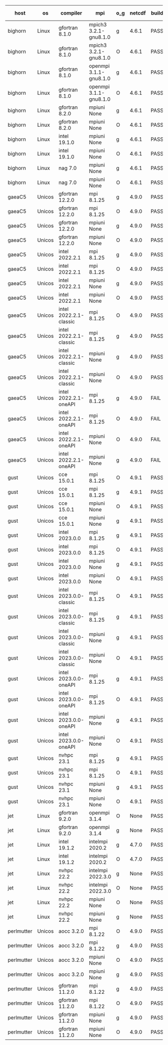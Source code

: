 

| host     | os       | compiler                              | mpi                      | o_g        | netcdf        | build       | u_pass          | u_fail          | s_pass            | s_fail            | e_pass             | e_fail             | nuopc_pass       | nuopc_fail       | artifacts link          |
|----------|----------|---------------------------------------|--------------------------|------------|---------------|-------------|-----------------|-----------------|-------------------|-------------------|--------------------|--------------------|------------------|------------------|-------------------------|
| bighorn | Linux | gfortran 8.1.0 | mpich3 3.2.1-gnu8.1.0  | g | 4.6.1  | PASS | 13918 | 0 | 49 | 0 | 80 | 0 | 52 | 0 | <a href="https://github.com/esmf-org/esmf-test-artifacts/tree/1b340de2f43ef27a8b941e9b06c3b0afd98c5cc4/fix_profile_summary_at_scale/gfortran/8.1.0/g/mpich3/3.2.1-gnu8.1.0" target="_blank">1b340de</a> | 
| bighorn | Linux | gfortran 8.1.0 | mpich3 3.2.1-gnu8.1.0  | O | 4.6.1  | PASS | 13918 | 0 | 49 | 0 | 80 | 0 | 52 | 0 | <a href="https://github.com/esmf-org/esmf-test-artifacts/tree/6fe615b10f6c7f3115255432971533aa7af2ad74/fix_profile_summary_at_scale/gfortran/8.1.0/O/mpich3/3.2.1-gnu8.1.0" target="_blank">6fe615b</a> | 
| bighorn | Linux | gfortran 8.1.0 | openmpi 3.1.1-gnu8.1.0  | g | 4.6.1  | PASS | 13918 | 0 | 49 | 0 | 80 | 0 | 52 | 0 | <a href="https://github.com/esmf-org/esmf-test-artifacts/tree/b77ac02faca7e19b50eadd3abaeae00c64c32027/fix_profile_summary_at_scale/gfortran/8.1.0/g/openmpi/3.1.1-gnu8.1.0" target="_blank">b77ac02</a> | 
| bighorn | Linux | gfortran 8.1.0 | openmpi 3.1.1-gnu8.1.0  | O | 4.6.1  | PASS | 13918 | 0 | 49 | 0 | 80 | 0 | 52 | 0 | <a href="https://github.com/esmf-org/esmf-test-artifacts/tree/1c99a776c172fe98dea5860b23c29d05ca2a7fe9/fix_profile_summary_at_scale/gfortran/8.1.0/O/openmpi/3.1.1-gnu8.1.0" target="_blank">1c99a77</a> | 
| bighorn | Linux | gfortran 8.2.0 | mpiuni None  | g | 4.6.1  | PASS | 12338 | 0 | 8 | 0 | 43 | 0 | None | None | <a href="https://github.com/esmf-org/esmf-test-artifacts/tree/55e2258024d47fdc4f72b367cb7a054d76caff33/fix_profile_summary_at_scale/gfortran/8.2.0/g/mpiuni/None" target="_blank">55e2258</a> | 
| bighorn | Linux | gfortran 8.2.0 | mpiuni None  | O | 4.6.1  | PASS | 12338 | 0 | 8 | 0 | 43 | 0 | None | None | <a href="https://github.com/esmf-org/esmf-test-artifacts/tree/c770e7de588fe3002f443fc4ce25a62635ea4ef5/fix_profile_summary_at_scale/gfortran/8.2.0/O/mpiuni/None" target="_blank">c770e7d</a> | 
| bighorn | Linux | intel 19.1.0 | mpiuni None  | g | 4.6.1  | PASS | 12338 | 0 | 8 | 0 | 43 | 0 | None | None | <a href="https://github.com/esmf-org/esmf-test-artifacts/tree/392757675dfe429786d6ced57fd2acc89b2876ec/fix_profile_summary_at_scale/intel/19.1.0/g/mpiuni/None" target="_blank">3927576</a> | 
| bighorn | Linux | intel 19.1.0 | mpiuni None  | O | 4.6.1  | PASS | 12338 | 0 | 8 | 0 | 43 | 0 | None | None | <a href="https://github.com/esmf-org/esmf-test-artifacts/tree/a12c8977d932d955d1a851934e1be0303006ece0/fix_profile_summary_at_scale/intel/19.1.0/O/mpiuni/None" target="_blank">a12c897</a> | 
| bighorn | Linux | nag 7.0 | mpiuni None  | g | 4.6.1  | PASS | 12338 | 0 | 8 | 0 | 43 | 0 | None | None | <a href="https://github.com/esmf-org/esmf-test-artifacts/tree/d424003ef8f239c6d0f560f6f6c0e2eb6cb9454c/fix_profile_summary_at_scale/nag/7.0/g/mpiuni/None" target="_blank">d424003</a> | 
| bighorn | Linux | nag 7.0 | mpiuni None  | O | 4.6.1  | PASS | 12338 | 0 | 8 | 0 | 43 | 0 | None | None | <a href="https://github.com/esmf-org/esmf-test-artifacts/tree/16963e6c94c1a86f143bc4ab3d0621f691e7625b/fix_profile_summary_at_scale/nag/7.0/O/mpiuni/None" target="_blank">16963e6</a> | 
| gaeaC5 | Unicos | gfortran 12.2.0 | mpi 8.1.25  | g | 4.9.0  | PASS | 13918 | 0 | 49 | 0 | 80 | 0 | 52 | 0 | <a href="https://github.com/esmf-org/esmf-test-artifacts/tree/02cebada91fd00fc5d87ef6c77a6b3ecdcd8afa5/fix_profile_summary_at_scale/gfortran/12.2.0/g/mpi/8.1.25" target="_blank">02cebad</a> | 
| gaeaC5 | Unicos | gfortran 12.2.0 | mpi 8.1.25  | O | 4.9.0  | PASS | 13918 | 0 | 49 | 0 | 80 | 0 | 52 | 0 | <a href="https://github.com/esmf-org/esmf-test-artifacts/tree/55f136cfcefb839654b3d3879b99ee260d30cec0/fix_profile_summary_at_scale/gfortran/12.2.0/O/mpi/8.1.25" target="_blank">55f136c</a> | 
| gaeaC5 | Unicos | gfortran 12.2.0 | mpiuni None  | g | 4.9.0  | PASS | 12338 | 0 | 8 | 0 | 43 | 0 | None | None | <a href="https://github.com/esmf-org/esmf-test-artifacts/tree/120e006aba05e76df632a5bff26fc2d4d299ada5/fix_profile_summary_at_scale/gfortran/12.2.0/g/mpiuni/None" target="_blank">120e006</a> | 
| gaeaC5 | Unicos | gfortran 12.2.0 | mpiuni None  | O | 4.9.0  | PASS | 12338 | 0 | 8 | 0 | 43 | 0 | None | None | <a href="https://github.com/esmf-org/esmf-test-artifacts/tree/a741f5042489655f96ac1233906eb7d1daef2ebe/fix_profile_summary_at_scale/gfortran/12.2.0/O/mpiuni/None" target="_blank">a741f50</a> | 
| gaeaC5 | Unicos | intel 2022.2.1 | mpi 8.1.25  | g | 4.9.0  | PASS | 13918 | 0 | 49 | 0 | 80 | 0 | 52 | 0 | <a href="https://github.com/esmf-org/esmf-test-artifacts/tree/b1675e1f05123218989d832c4b83d57fd2c7ba15/fix_profile_summary_at_scale/intel/2022.2.1/g/mpi/8.1.25" target="_blank">b1675e1</a> | 
| gaeaC5 | Unicos | intel 2022.2.1 | mpi 8.1.25  | O | 4.9.0  | PASS | 13918 | 0 | 49 | 0 | 80 | 0 | 52 | 0 | <a href="https://github.com/esmf-org/esmf-test-artifacts/tree/57767a453c6a2d1e7cdeb2078419b0f3c910472d/fix_profile_summary_at_scale/intel/2022.2.1/O/mpi/8.1.25" target="_blank">57767a4</a> | 
| gaeaC5 | Unicos | intel 2022.2.1 | mpiuni None  | g | 4.9.0  | PASS | 12338 | 0 | 8 | 0 | 43 | 0 | None | None | <a href="https://github.com/esmf-org/esmf-test-artifacts/tree/43dcc82d270fbde9175ecdc1cc2d77318eccfc06/fix_profile_summary_at_scale/intel/2022.2.1/g/mpiuni/None" target="_blank">43dcc82</a> | 
| gaeaC5 | Unicos | intel 2022.2.1 | mpiuni None  | O | 4.9.0  | PASS | 12338 | 0 | 8 | 0 | 43 | 0 | None | None | <a href="https://github.com/esmf-org/esmf-test-artifacts/tree/12ef91ca768a067798c206474fa2517b81f38cc9/fix_profile_summary_at_scale/intel/2022.2.1/O/mpiuni/None" target="_blank">12ef91c</a> | 
| gaeaC5 | Unicos | intel 2022.2.1-classic | mpi 8.1.25  | O | 4.9.0  | PASS | 13918 | 0 | 49 | 0 | 80 | 0 | 52 | 0 | <a href="https://github.com/esmf-org/esmf-test-artifacts/tree/723e907286a8445e7a660753c3748a68c180abab/fix_profile_summary_at_scale/intel/2022.2.1-classic/O/mpi/8.1.25" target="_blank">723e907</a> | 
| gaeaC5 | Unicos | intel 2022.2.1-classic | mpi 8.1.25  | g | 4.9.0  | PASS | 13918 | 0 | 49 | 0 | 80 | 0 | 52 | 0 | <a href="https://github.com/esmf-org/esmf-test-artifacts/tree/fbc2140e5483d733519f9bb04960f4686247f80a/fix_profile_summary_at_scale/intel/2022.2.1-classic/g/mpi/8.1.25" target="_blank">fbc2140</a> | 
| gaeaC5 | Unicos | intel 2022.2.1-classic | mpiuni None  | g | 4.9.0  | PASS | 12338 | 0 | 8 | 0 | 43 | 0 | None | None | <a href="https://github.com/esmf-org/esmf-test-artifacts/tree/720a1e324b2fe029275ee3a922e94675189fd5a4/fix_profile_summary_at_scale/intel/2022.2.1-classic/g/mpiuni/None" target="_blank">720a1e3</a> | 
| gaeaC5 | Unicos | intel 2022.2.1-classic | mpiuni None  | O | 4.9.0  | PASS | 12338 | 0 | 8 | 0 | 43 | 0 | None | None | <a href="https://github.com/esmf-org/esmf-test-artifacts/tree/cc59624e83debf112613aad8049cb1ba58a6ff0e/fix_profile_summary_at_scale/intel/2022.2.1-classic/O/mpiuni/None" target="_blank">cc59624</a> | 
| gaeaC5 | Unicos | intel 2022.2.1-oneAPI | mpi 8.1.25  | g | 4.9.0  | FAIL | None | None | None | None | None | None | None | None | <a href="https://github.com/esmf-org/esmf-test-artifacts/tree/85cdf2d39b49415771f72e07fc24c803b8e0f078/fix_profile_summary_at_scale/intel/2022.2.1-oneAPI/g/mpi/8.1.25" target="_blank">85cdf2d</a> | 
| gaeaC5 | Unicos | intel 2022.2.1-oneAPI | mpi 8.1.25  | O | 4.9.0  | FAIL | None | None | None | None | None | None | None | None | <a href="https://github.com/esmf-org/esmf-test-artifacts/tree/053384076443a207f6e90578c2a9812c86405b9d/fix_profile_summary_at_scale/intel/2022.2.1-oneAPI/O/mpi/8.1.25" target="_blank">0533840</a> | 
| gaeaC5 | Unicos | intel 2022.2.1-oneAPI | mpiuni None  | O | 4.9.0  | FAIL | None | None | None | None | None | None | None | None | <a href="https://github.com/esmf-org/esmf-test-artifacts/tree/9849c225e7aae067e2a9f54fcd2ad625dd2c9fac/fix_profile_summary_at_scale/intel/2022.2.1-oneAPI/O/mpiuni/None" target="_blank">9849c22</a> | 
| gaeaC5 | Unicos | intel 2022.2.1-oneAPI | mpiuni None  | g | 4.9.0  | FAIL | None | None | None | None | None | None | None | None | <a href="https://github.com/esmf-org/esmf-test-artifacts/tree/05f0b360d8b30ebede1edce77c9a36f084351e89/fix_profile_summary_at_scale/intel/2022.2.1-oneAPI/g/mpiuni/None" target="_blank">05f0b36</a> | 
| gust | Unicos | cce 15.0.1 | mpi 8.1.25  | O | 4.9.1  | PASS | 13841 | 77 | 49 | 0 | 80 | 0 | 51 | 1 | <a href="https://github.com/esmf-org/esmf-test-artifacts/tree/2af826cfe883a3abea6d828ef979a4da05f02e32/fix_profile_summary_at_scale/cce/15.0.1/O/mpi/8.1.25" target="_blank">2af826c</a> | 
| gust | Unicos | cce 15.0.1 | mpi 8.1.25  | g | 4.9.1  | PASS | 13842 | 76 | 49 | 0 | 80 | 0 | 51 | 1 | <a href="https://github.com/esmf-org/esmf-test-artifacts/tree/3c75ca8074de17813c9ab5be7dec329a5bf8d9d1/fix_profile_summary_at_scale/cce/15.0.1/g/mpi/8.1.25" target="_blank">3c75ca8</a> | 
| gust | Unicos | cce 15.0.1 | mpiuni None  | O | 4.9.1  | PASS | 12261 | 77 | 8 | 0 | 43 | 0 | None | None | <a href="https://github.com/esmf-org/esmf-test-artifacts/tree/f2d65868136e7ce402283acf4b920ebbfb8eb0e1/fix_profile_summary_at_scale/cce/15.0.1/O/mpiuni/None" target="_blank">f2d6586</a> | 
| gust | Unicos | cce 15.0.1 | mpiuni None  | g | 4.9.1  | PASS | 12262 | 76 | 8 | 0 | 43 | 0 | None | None | <a href="https://github.com/esmf-org/esmf-test-artifacts/tree/bfea1f6c059d9f597db085c4caee8a754fa7ff81/fix_profile_summary_at_scale/cce/15.0.1/g/mpiuni/None" target="_blank">bfea1f6</a> | 
| gust | Unicos | intel 2023.0.0 | mpi 8.1.25  | g | 4.9.1  | PASS | 13918 | 0 | 49 | 0 | 80 | 0 | 52 | 0 | <a href="https://github.com/esmf-org/esmf-test-artifacts/tree/7e1f64d3afe4510bf4a928975344ebbde88afa5e/fix_profile_summary_at_scale/intel/2023.0.0/g/mpi/8.1.25" target="_blank">7e1f64d</a> | 
| gust | Unicos | intel 2023.0.0 | mpi 8.1.25  | O | 4.9.1  | PASS | 13918 | 0 | 49 | 0 | 80 | 0 | 52 | 0 | <a href="https://github.com/esmf-org/esmf-test-artifacts/tree/e84727f43995de493503a41537bc549076519ae1/fix_profile_summary_at_scale/intel/2023.0.0/O/mpi/8.1.25" target="_blank">e84727f</a> | 
| gust | Unicos | intel 2023.0.0 | mpiuni None  | g | 4.9.1  | PASS | 12338 | 0 | 8 | 0 | 43 | 0 | None | None | <a href="https://github.com/esmf-org/esmf-test-artifacts/tree/bc97b338c7c0e3ca2317209f2fd60870d65ef789/fix_profile_summary_at_scale/intel/2023.0.0/g/mpiuni/None" target="_blank">bc97b33</a> | 
| gust | Unicos | intel 2023.0.0 | mpiuni None  | O | 4.9.1  | PASS | 12338 | 0 | 8 | 0 | 43 | 0 | None | None | <a href="https://github.com/esmf-org/esmf-test-artifacts/tree/bfb2c34f71a062633c2f6f3f772421d639317439/fix_profile_summary_at_scale/intel/2023.0.0/O/mpiuni/None" target="_blank">bfb2c34</a> | 
| gust | Unicos | intel 2023.0.0-classic | mpi 8.1.25  | O | 4.9.1  | PASS | 13918 | 0 | 49 | 0 | 80 | 0 | 52 | 0 | <a href="https://github.com/esmf-org/esmf-test-artifacts/tree/e10d6ddf28427f0bea400dacdb7cee5daee63aef/fix_profile_summary_at_scale/intel/2023.0.0-classic/O/mpi/8.1.25" target="_blank">e10d6dd</a> | 
| gust | Unicos | intel 2023.0.0-classic | mpi 8.1.25  | g | 4.9.1  | PASS | 13918 | 0 | 49 | 0 | 80 | 0 | 52 | 0 | <a href="https://github.com/esmf-org/esmf-test-artifacts/tree/32697c799c0f9247d79a8413ab65fa655d1778a1/fix_profile_summary_at_scale/intel/2023.0.0-classic/g/mpi/8.1.25" target="_blank">32697c7</a> | 
| gust | Unicos | intel 2023.0.0-classic | mpiuni None  | g | 4.9.1  | PASS | 12338 | 0 | 8 | 0 | 43 | 0 | None | None | <a href="https://github.com/esmf-org/esmf-test-artifacts/tree/8679126c7fcc67f05e7195959af0c8fd5ac9e90a/fix_profile_summary_at_scale/intel/2023.0.0-classic/g/mpiuni/None" target="_blank">8679126</a> | 
| gust | Unicos | intel 2023.0.0-classic | mpiuni None  | O | 4.9.1  | PASS | 12338 | 0 | 8 | 0 | 43 | 0 | None | None | <a href="https://github.com/esmf-org/esmf-test-artifacts/tree/c2153e2553cd3da1e67c9c607e7ee7d3410517ad/fix_profile_summary_at_scale/intel/2023.0.0-classic/O/mpiuni/None" target="_blank">c2153e2</a> | 
| gust | Unicos | intel 2023.0.0-oneAPI | mpi 8.1.25  | g | 4.9.1  | PASS | 13918 | 0 | 49 | 0 | 80 | 0 | 40 | 12 | <a href="https://github.com/esmf-org/esmf-test-artifacts/tree/a7f21dec90c15f81c0c01f68ea5388d51b6508fe/fix_profile_summary_at_scale/intel/2023.0.0-oneAPI/g/mpi/8.1.25" target="_blank">a7f21de</a> | 
| gust | Unicos | intel 2023.0.0-oneAPI | mpi 8.1.25  | O | 4.9.1  | PASS | 13918 | 0 | 48 | 1 | 80 | 0 | 40 | 12 | <a href="https://github.com/esmf-org/esmf-test-artifacts/tree/3e338a81eac12496b60e30e7be677d4682691d94/fix_profile_summary_at_scale/intel/2023.0.0-oneAPI/O/mpi/8.1.25" target="_blank">3e338a8</a> | 
| gust | Unicos | intel 2023.0.0-oneAPI | mpiuni None  | g | 4.9.1  | PASS | 12338 | 0 | 8 | 0 | 43 | 0 | None | None | <a href="https://github.com/esmf-org/esmf-test-artifacts/tree/1ea268c6d25ddb260474f70e791b817a6b371423/fix_profile_summary_at_scale/intel/2023.0.0-oneAPI/g/mpiuni/None" target="_blank">1ea268c</a> | 
| gust | Unicos | intel 2023.0.0-oneAPI | mpiuni None  | O | 4.9.1  | PASS | 12338 | 0 | 8 | 0 | 43 | 0 | None | None | <a href="https://github.com/esmf-org/esmf-test-artifacts/tree/9f5f0c875a4934f84c5921da21cf5e3da81672f9/fix_profile_summary_at_scale/intel/2023.0.0-oneAPI/O/mpiuni/None" target="_blank">9f5f0c8</a> | 
| gust | Unicos | nvhpc 23.1 | mpi 8.1.25  | g | 4.9.1  | PASS | 13023 | 895 | 35 | 14 | 66 | 14 | 10 | 42 | <a href="https://github.com/esmf-org/esmf-test-artifacts/tree/1acdb1348181850e3add78d8d3f5fdbe831714c9/fix_profile_summary_at_scale/nvhpc/23.1/g/mpi/8.1.25" target="_blank">1acdb13</a> | 
| gust | Unicos | nvhpc 23.1 | mpi 8.1.25  | O | 4.9.1  | PASS | 13915 | 3 | 49 | 0 | 80 | 0 | 45 | 7 | <a href="https://github.com/esmf-org/esmf-test-artifacts/tree/8cb795a0cfc6ff5898d454fd685d371c198f51bc/fix_profile_summary_at_scale/nvhpc/23.1/O/mpi/8.1.25" target="_blank">8cb795a</a> | 
| gust | Unicos | nvhpc 23.1 | mpiuni None  | g | 4.9.1  | PASS | 11701 | 637 | 4 | 4 | 40 | 3 | None | None | <a href="https://github.com/esmf-org/esmf-test-artifacts/tree/255763a13ee206c191294ed1fb365a484fd98ebe/fix_profile_summary_at_scale/nvhpc/23.1/g/mpiuni/None" target="_blank">255763a</a> | 
| gust | Unicos | nvhpc 23.1 | mpiuni None  | O | 4.9.1  | PASS | 12336 | 2 | 8 | 0 | 43 | 0 | None | None | <a href="https://github.com/esmf-org/esmf-test-artifacts/tree/e952a798592d0f630cd880b97959ac9286f1dcc7/fix_profile_summary_at_scale/nvhpc/23.1/O/mpiuni/None" target="_blank">e952a79</a> | 
| jet | Linux | gfortran 9.2.0 | openmpi 3.1.4  | O | None  | PASS | 13918 | 0 | 49 | 0 | 80 | 0 | 52 | 0 | <a href="https://github.com/esmf-org/esmf-test-artifacts/tree/3fff780cdde4f7a385c827ac96fb79ac3f6e76b9/fix_profile_summary_at_scale/gfortran/9.2.0/O/openmpi/3.1.4" target="_blank">3fff780</a> | 
| jet | Linux | gfortran 9.2.0 | openmpi 3.1.4  | g | None  | PASS | 13918 | 0 | 49 | 0 | 80 | 0 | 52 | 0 | <a href="https://github.com/esmf-org/esmf-test-artifacts/tree/45a90a8ee2bbb38f6f3d7e5d0fbda923dde9c140/fix_profile_summary_at_scale/gfortran/9.2.0/g/openmpi/3.1.4" target="_blank">45a90a8</a> | 
| jet | Linux | intel 19.1.2 | intelmpi 2020.2  | g | 4.7.0  | PASS | None | None | None | None | None | None | None | None | <a href="https://github.com/esmf-org/esmf-test-artifacts/tree/502ac922330fdbb19d384b24f3b2e01e38f7b523/fix_profile_summary_at_scale/intel/19.1.2/g/intelmpi/2020.2" target="_blank">502ac92</a> | 
| jet | Linux | intel 19.1.2 | intelmpi 2020.2  | O | 4.7.0  | PASS | None | None | None | None | None | None | None | None | <a href="https://github.com/esmf-org/esmf-test-artifacts/tree/9fa5c6191d837dd95d5e66824e414c056b193bca/fix_profile_summary_at_scale/intel/19.1.2/O/intelmpi/2020.2" target="_blank">9fa5c61</a> | 
| jet | Linux | nvhpc 22.2 | intelmpi 2022.3.0  | g | None  | PASS | None | None | None | None | None | None | None | None | <a href="https://github.com/esmf-org/esmf-test-artifacts/tree/9aa32f4c46bc74f9a3c558072e584f2c693f305a/fix_profile_summary_at_scale/nvhpc/22.2/g/intelmpi/2022.3.0" target="_blank">9aa32f4</a> | 
| jet | Linux | nvhpc 22.2 | intelmpi 2022.3.0  | O | None  | PASS | None | None | None | None | None | None | None | None | <a href="https://github.com/esmf-org/esmf-test-artifacts/tree/e0f794d7df2cd6c78329731cf383f447d6d84488/fix_profile_summary_at_scale/nvhpc/22.2/O/intelmpi/2022.3.0" target="_blank">e0f794d</a> | 
| jet | Linux | nvhpc 22.2 | mpiuni None  | O | None  | PASS | None | None | None | None | None | None | None | None | <a href="https://github.com/esmf-org/esmf-test-artifacts/tree/852250a0ccd3aaebb0543b83d44eb7b629c84858/fix_profile_summary_at_scale/nvhpc/22.2/O/mpiuni/None" target="_blank">852250a</a> | 
| jet | Linux | nvhpc 22.2 | mpiuni None  | g | None  | PASS | None | None | None | None | None | None | None | None | <a href="https://github.com/esmf-org/esmf-test-artifacts/tree/ec5c6b01a6b60402ae743f0e4ee3058d7ea2eeec/fix_profile_summary_at_scale/nvhpc/22.2/g/mpiuni/None" target="_blank">ec5c6b0</a> | 
| perlmutter | Unicos | aocc 3.2.0 | mpi 8.1.22  | O | 4.9.0  | PASS | 13835 | 83 | 47 | 2 | 78 | 2 | 45 | 7 | <a href="https://github.com/esmf-org/esmf-test-artifacts/tree/e9dff2340d600f1b4b8878c23e8f96dcbd6605dd/fix_profile_summary_at_scale/aocc/3.2.0/O/mpi/8.1.22" target="_blank">e9dff23</a> | 
| perlmutter | Unicos | aocc 3.2.0 | mpi 8.1.22  | g | 4.9.0  | PASS | None | None | None | None | None | None | 45 | 7 | <a href="https://github.com/esmf-org/esmf-test-artifacts/tree/af323c182dec1e22183b73aba2dc1f7f0715d919/fix_profile_summary_at_scale/aocc/3.2.0/g/mpi/8.1.22" target="_blank">af323c1</a> | 
| perlmutter | Unicos | aocc 3.2.0 | mpiuni None  | O | 4.9.0  | PASS | 12304 | 34 | 6 | 2 | 43 | 0 | None | None | <a href="https://github.com/esmf-org/esmf-test-artifacts/tree/5c05ab3b81dc4656a6945f24430957c6641f7653/fix_profile_summary_at_scale/aocc/3.2.0/O/mpiuni/None" target="_blank">5c05ab3</a> | 
| perlmutter | Unicos | aocc 3.2.0 | mpiuni None  | g | 4.9.0  | PASS | None | None | None | None | None | None | None | None | <a href="https://github.com/esmf-org/esmf-test-artifacts/tree/4fec477ae7aa6bd3e6c1b303225e3432cf412861/fix_profile_summary_at_scale/aocc/3.2.0/g/mpiuni/None" target="_blank">4fec477</a> | 
| perlmutter | Unicos | gfortran 11.2.0 | mpi 8.1.22  | g | 4.9.0  | PASS | 13918 | 0 | 49 | 0 | 80 | 0 | 52 | 0 | <a href="https://github.com/esmf-org/esmf-test-artifacts/tree/b9b37582401538edeb4ba74f21de22284776dc13/fix_profile_summary_at_scale/gfortran/11.2.0/g/mpi/8.1.22" target="_blank">b9b3758</a> | 
| perlmutter | Unicos | gfortran 11.2.0 | mpi 8.1.22  | O | 4.9.0  | PASS | 13918 | 0 | 49 | 0 | 80 | 0 | 52 | 0 | <a href="https://github.com/esmf-org/esmf-test-artifacts/tree/d7a1d4f5c64b06c53fb73e74ac93fcab3b05de2d/fix_profile_summary_at_scale/gfortran/11.2.0/O/mpi/8.1.22" target="_blank">d7a1d4f</a> | 
| perlmutter | Unicos | gfortran 11.2.0 | mpiuni None  | g | 4.9.0  | PASS | 12338 | 0 | 8 | 0 | 43 | 0 | None | None | <a href="https://github.com/esmf-org/esmf-test-artifacts/tree/3bd959815d7980742b87e18613165deb30e0e6c7/fix_profile_summary_at_scale/gfortran/11.2.0/g/mpiuni/None" target="_blank">3bd9598</a> | 
| perlmutter | Unicos | gfortran 11.2.0 | mpiuni None  | O | 4.9.0  | PASS | 12338 | 0 | 8 | 0 | 43 | 0 | None | None | <a href="https://github.com/esmf-org/esmf-test-artifacts/tree/2d34a50ae4f47e5920b9636eac8a2ffc8b0f8bcb/fix_profile_summary_at_scale/gfortran/11.2.0/O/mpiuni/None" target="_blank">2d34a50</a> | 
